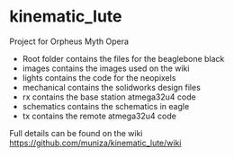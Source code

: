 kinematic_lute
==============

Project for Orpheus Myth Opera
* Root folder contains the files for the beaglebone black
* images contains the images used on the wiki
* lights contains the code for the neopixels
* mechanical contains the solidworks design files
* rx contains the base station atmega32u4 code
* schematics contains the schematics in eagle
* tx contains the remote atmega32u4 code

Full details can be found on the wiki
https://github.com/muniza/kinematic_lute/wiki
